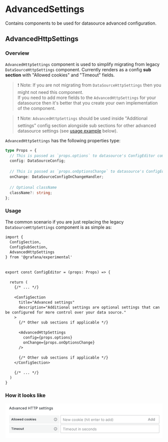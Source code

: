 # AdvancedSettings

Contains components to be used for datasource advanced configuration.

## AdvancedHttpSettings

### Overview

`AdvancedHttpSettings` component is used to simplify migrating from legacy `DataSourceHttpSettings` component.
Currently renders as a config **sub section** with "Allowed cookies" and "Timeout" fields.

> ❗️ Note: If you are not migrating from `DataSourceHttpSettings` then you might not need this component.\
> If you need to add more fields to the `AdvancedHttpSettings` for your datasource then it's better that you create your own implementation of the component.

> ❗️ Note: `AdvancedHttpSettings` should be used inside "Additional settings" config section alongside sub sections for other advanced datasource settings (see [usage example](#usage) below).

`AdvancedHttpSettings` has the following properties type:

```ts
type Props = {
  // This is passed as `props.options` to datasource's ConfigEditor component
  config: DataSourceConfig;

  // This is passed as `props.onOptionsChange` to datasource's ConfigEditor component
  onChange: DataSourceConfigOnChangeHandler;

  // Optional className
  className?: string;
};
```

### Usage

The common scenario if you are just replacing the legacy `DataSourceHttpSettings` component is as simple as:

```tsx
import {
  ConfigSection,
  ConfigSubSection,
  AdvancedHttpSettings
} from '@grafana/experimental'


export const ConfigEditor = (props: Props) => {

  return (
    {/* ... */}

    <ConfigSection
      title="Advanced settings"
      description="Additional settings are optional settings that can be configured for more control over your data source."
    >
      {/* Other sub sections if applicable */}

      <AdvancedHttpSettings
        config={props.options}
        onChange={props.onOptionsChange}
      />

      {/* Other sub sections if applicable */}
    </ConfigSection>

    {/* ... */}
  )
}
```

### How it looks like

<img src="./docs-img/advanced-http-settings.png" width="600">
